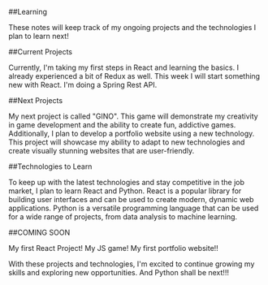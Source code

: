 ##Learning

These notes will keep track of my ongoing projects and the technologies I plan to learn next!

##Current Projects

Currently, I'm taking my first steps in React and learning the basics. I already experienced a bit of Redux as well. This week I will start something new with React. 
I'm doing a Spring Rest API. 


##Next Projects

My next project is called "GINO". This game will demonstrate my creativity in game development and the ability to create fun, addictive games.
Additionally, I plan to develop a portfolio website using a new technology. This project will showcase my ability to adapt to new technologies and create visually stunning websites that are user-friendly.

##Technologies to Learn

To keep up with the latest technologies and stay competitive in the job market, I plan to learn React and Python. React is a popular library for building user interfaces and can be used to create modern, dynamic web applications. Python is a versatile programming language that can be used for a wide range of projects, from data analysis to machine learning.

##COMING SOON

My first React Project!
My JS game!
My first portfolio website!!

With these projects and technologies, I'm excited to continue growing my skills and exploring new opportunities. And Python shall be next!!! 
